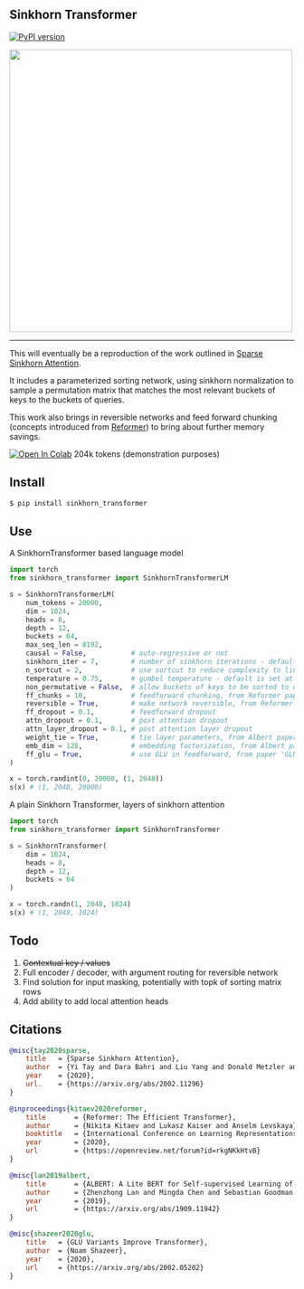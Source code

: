 ## Sinkhorn Transformer

[![PyPI version](https://badge.fury.io/py/sinkhorn-transformer.svg)](https://badge.fury.io/py/sinkhorn-transformer)

<img src="./sinkhorn.png" width="500">

---

This will eventually be a reproduction of the work outlined in <a href="https://arxiv.org/abs/2002.11296">Sparse Sinkhorn Attention</a>.

It includes a parameterized sorting network, using sinkhorn normalization to sample a permutation matrix that matches the most relevant buckets of keys to the buckets of queries.

This work also brings in reversible networks and feed forward chunking (concepts introduced from <a href="https://openreview.net/forum?id=rkgNKkHtvB">Reformer</a>) to bring about further memory savings.

[![Open In Colab](https://colab.research.google.com/assets/colab-badge.svg)](https://colab.research.google.com/drive/1Eej8U4pP5ldZOz3tHwpoBFgmQqLhQLUq) 204k tokens (demonstration purposes)

## Install

```bash
$ pip install sinkhorn_transformer
```

## Use

A SinkhornTransformer based language model

```python
import torch
from sinkhorn_transformer import SinkhornTransformerLM

s = SinkhornTransformerLM(
    num_tokens = 20000,
    dim = 1024,
    heads = 8,
    depth = 12,
    buckets = 64,
    max_seq_len = 8192,
    causal = False,           # auto-regressive or not
    sinkhorn_iter = 7,        # number of sinkhorn iterations - default is set at reported best in paper
    n_sortcut = 2,            # use sortcut to reduce complexity to linear time
    temperature = 0.75,       # gumbel temperature - default is set at reported best in paper
    non_permutative = False,  # allow buckets of keys to be sorted to queries more than once
    ff_chunks = 10,           # feedforward chunking, from Reformer paper
    reversible = True,        # make network reversible, from Reformer paper
    ff_dropout = 0.1,         # feedforward dropout
    attn_dropout = 0.1,       # post attention dropout
    attn_layer_dropout = 0.1, # post attention layer dropout
    weight_tie = True,        # tie layer parameters, from Albert paper
    emb_dim = 128,            # embedding factorization, from Albert paper
    ff_glu = True,            # use GLU in feedforward, from paper 'GLU Variants Improve Transformer'
)

x = torch.randint(0, 20000, (1, 2048))
s(x) # (1, 2048, 20000)
```

A plain Sinkhorn Transformer, layers of sinkhorn attention

```python
import torch
from sinkhorn_transformer import SinkhornTransformer

s = SinkhornTransformer(
    dim = 1024,
    heads = 8,
    depth = 12,
    buckets = 64
)

x = torch.randn(1, 2048, 1024)
s(x) # (1, 2048, 1024)
```

## Todo

1. ~~Contextual key / values~~
2. Full encoder / decoder, with argument routing for reversible network
3. Find solution for input masking, potentially with topk of sorting matrix rows
4. Add ability to add local attention heads

## Citations

```bibtex
@misc{tay2020sparse,
    title   = {Sparse Sinkhorn Attention},
    author  = {Yi Tay and Dara Bahri and Liu Yang and Donald Metzler and Da-Cheng Juan},
    year    = {2020},
    url.    = {https://arxiv.org/abs/2002.11296}
}
```

```bibtex
@inproceedings{kitaev2020reformer,
    title       = {Reformer: The Efficient Transformer},
    author      = {Nikita Kitaev and Lukasz Kaiser and Anselm Levskaya},
    booktitle   = {International Conference on Learning Representations},
    year        = {2020},
    url         = {https://openreview.net/forum?id=rkgNKkHtvB}
}
```

```bibtex
@misc{lan2019albert,
    title       = {ALBERT: A Lite BERT for Self-supervised Learning of Language Representations},
    author      = {Zhenzhong Lan and Mingda Chen and Sebastian Goodman and Kevin Gimpel and Piyush Sharma and Radu Soricut},
    year        = {2019},
    url         = {https://arxiv.org/abs/1909.11942}
}
```

```bibtex
@misc{shazeer2020glu,
    title   = {GLU Variants Improve Transformer},
    author  = {Noam Shazeer},
    year    = {2020},
    url     = {https://arxiv.org/abs/2002.05202}
}
```
